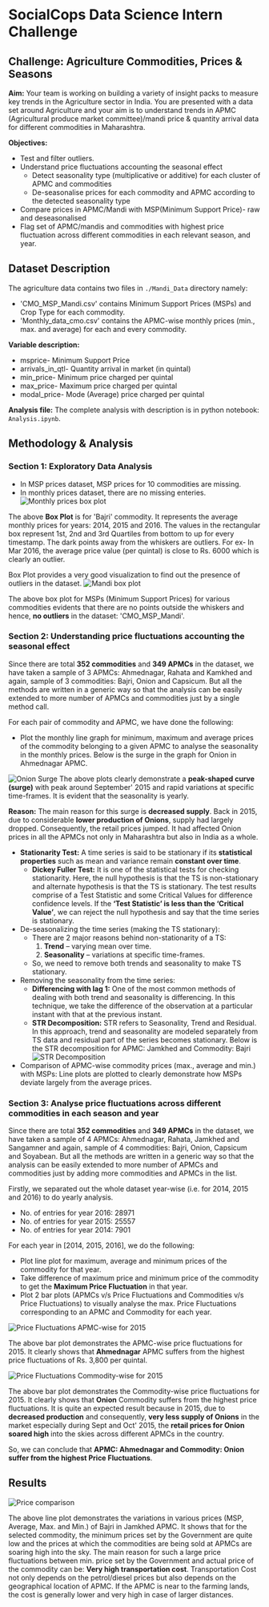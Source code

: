 # SocialCops Data Science Intern Challenge

## Challenge: Agriculture Commodities, Prices & Seasons
**Aim:** Your team is working on building a variety of insight packs to measure key trends in the Agriculture sector in India. You are presented with a data set around Agriculture and your aim is to understand trends in APMC (Agricultural produce market committee)/mandi price & quantity arrival data for different commodities in Maharashtra.

**Objectives:**

* Test and filter outliers.
* Understand price fluctuations accounting the seasonal effect
  * Detect seasonality type (multiplicative or additive) for each cluster of APMC and commodities
  * De-seasonalise prices for each commodity and APMC according to the detected seasonality type
* Compare prices in APMC/Mandi with MSP(Minimum Support Price)- raw and deseasonalised
* Flag set of APMC/mandis and commodities with highest price fluctuation across different commodities in each relevant season, and year.

## Dataset Description
The agriculture data contains two files in `./Mandi_Data` directory namely:
    
  * 'CMO_MSP_Mandi.csv' contains Minimum Support Prices (MSPs) and Crop Type for each commodity.
  * 'Monthly_data_cmo.csv' contains the APMC-wise monthly prices (min., max. and average) for each and every commodity.
    
**Variable description:**
* msprice- Minimum Support Price
* arrivals_in_qtl- Quantity arrival in market (in quintal)
* min_price- Minimum price charged per quintal
* max_price- Maximum price charged per quintal
* modal_price- Mode (Average) price charged per quintal

**Analysis file:** The complete analysis with description is in python notebook: `Analysis.ipynb`. 

## Methodology & Analysis

### Section 1: Exploratory Data Analysis
* In MSP prices dataset, MSP prices for 10 commodities are missing.
* In monthly prices dataset, there are no missing enteries.
![Monthly prices box plot](https://github.com/vibhor98/SocialCops-Data-Science-Intern-Challenge/blob/master/Images/monthly_prices_boxplot%20.png)

The above **Box Plot** is for 'Bajri' commodity. It represents the average monthly prices for years: 2014, 2015 and 2016. The values in the rectangular box represent 1st, 2nd and 3rd Quartiles from bottom to up for every timestamp. The dark points away from the whiskers are outliers. For ex- In Mar 2016, the average price value (per quintal) is close to Rs. 6000 which is clearly an outlier.

Box Plot provides a very good visualization to find out the presence of outliers in the dataset.
![Mandi box plot](https://github.com/vibhor98/SocialCops-Data-Science-Intern-Challenge/blob/master/Images/mandi_boxplot.png)

The above box plot for MSPs (Minimum Support Prices) for various commodities evidents that there are no points outside the whiskers and hence, **no outliers** in the dataset: 'CMO_MSP_Mandi'.

### Section 2: Understanding price fluctuations accounting the seasonal effect

Since there are total **352 commodities** and **349 APMCs** in the dataset, we have taken a sample of 3 APMCs: Ahmednagar, Rahata and Kamkhed and again, sample of 3 commodities: Bajri, Onion and Capsicum. But all the methods are written in a generic way so that the analysis can be easily extended to more number of APMCs and commodities just by a single method call.

For each pair of commodity and APMC, we have done the following:

* Plot the monthly line graph for minimum, maximum and average prices of the commodity belonging to a given APMC to analyse the seasonality in the monthly prices. Below is the surge in the graph for Onion in Ahmednagar APMC.

![Onion Surge](https://github.com/vibhor98/SocialCops-Data-Science-Intern-Challenge/blob/master/Images/onion_surge.png)
The above plots clearly demonstrate a **peak-shaped curve (surge)** with peak around September' 2015 and rapid variations at specific time-frames. It is evident that the seasonality is yearly.

**Reason:** The main reason for this surge is **decreased supply**. Back in 2015, due to considerable **lower production of Onions**, supply had largely dropped. Consequently, the retail prices jumped. It had affected Onion prices in all the APMCs not only in Maharashtra but also in India as a whole.

* **Stationarity Test:** A time series is said to be stationary if its **statistical properties** such as mean and variance remain **constant over time**.
  * **Dickey Fuller Test:** It is one of the statistical tests for checking stationarity. Here, the null hypothesis is that the TS is non-stationary and alternate hypothesis is that the TS is stationary. The test results comprise of a Test Statistic and some Critical Values for difference confidence levels. If the **‘Test Statistic’ is less than the ‘Critical Value’**, we can reject the null hypothesis and say that the time series is stationary.
* De-seasonalizing the time series (making the TS stationary):
  * There are 2 major reasons behind non-stationarity of a TS:
    1. **Trend** – varying mean over time.
    2. **Seasonality** – variations at specific time-frames.
  * So, we need to remove both trends and seasonality to make TS stationary.
* Removing the seasonality from the time series:
  * **Differencing with lag 1:** One of the most common methods of dealing with both trend and seasonality is differencing. In this technique, we take the difference of the observation at a particular instant with that at the previous instant.
  * **STR Decomposition:** STR refers to Seasonality, Trend and Residual. In this approach, trend and seasonality are modeled separately from TS data and residual part of the series becomes stationary. Below is the STR decomposition for APMC: Jamkhed and Commodity: Bajri
  ![STR Decomposition](https://github.com/vibhor98/SocialCops-Data-Science-Intern-Challenge/blob/master/Images/STR_decomposition.png)
* Comparison of APMC-wise commodity prices (max., average and min.) with MSPs: Line plots are plotted to clearly demonstrate how MSPs deviate largely from the average prices.

### Section 3: Analyse price fluctuations across different commodities in each season and year

Since there are total **352 commodities** and **349 APMCs** in the dataset, we have taken a sample of 4 APMCs: Ahmednagar, Rahata, Jamkhed and Sangamner and again, sample of 4 commodities: Bajri, Onion, Capsicum and Soyabean. But all the methods are written in a generic way so that the analysis can be easily extended to more number of APMCs and commodities just by adding more commodities and APMCs in the list.

Firstly, we separated out the whole dataset year-wise (i.e. for 2014, 2015 and 2016) to do yearly analysis.
* No. of entries for year 2016: 28971
* No. of entries for year 2015: 25557
* No. of entries for year 2014: 7901

For each year in [2014, 2015, 2016], we do the following:
* Plot line plot for maximum, average and minimum prices of the commodity for that year.
* Take difference of maximum price and minimum price of the commodity to get the **Maximum Price Fluctuation** in that year.
* Plot 2 bar plots (APMCs v/s Price Fluctuations and Commodities v/s Price Fluctuations) to visually analyse the max. Price Fluctuations corresponding to an APMC and Commodity for each year.

![Price Fluctuations APMC-wise for 2015](https://github.com/vibhor98/SocialCops-Data-Science-Intern-Challenge/blob/master/Images/price_fluc_2015_apmc_barplot.png)

The above bar plot demonstrates the APMC-wise price fluctuations for 2015. It clearly shows that **Ahmednagar** APMC suffers from the highest price fluctuations of Rs. 3,800 per quintal.

![Price Fluctuations Commodity-wise for 2015](https://github.com/vibhor98/SocialCops-Data-Science-Intern-Challenge/blob/master/Images/price_fluc_2015_commodity_barplot.png)

The above bar plot demonstrates the Commodity-wise price fluctuations for 2015. It clearly shows that **Onion** Commodity suffers from the highest price fluctuations. It is quite an expected result because in 2015, due to **decreased production** and consequently, **very less supply of Onions** in the market especially during Sept and Oct' 2015, the **retail prices for Onion soared high** into the skies across different APMCs in the country. 

So, we can conclude that **APMC: Ahmednagar and Commodity: Onion suffer from the highest Price Fluctuations**.

## Results
![Price comparison](https://github.com/vibhor98/SocialCops-Data-Science-Intern-Challenge/blob/master/Images/price_comparison.png)

The above line plot demonstrates the variations in various prices (MSP, Average, Max. and Min.) of Bajri in Jamkhed APMC. It shows that for the selected commodity, the minimum prices set by the Government are quite low and the prices at which the commodities are being sold at APMCs are soaring high into the sky. The main reason for such a large price fluctuations between min. price set by the Government and actual price of the commodity can be: **Very high transportation cost**. Transportation Cost not only depends on the petrol/diesel prices but also depends on the geographical location of APMC. If the APMC is near to the farming lands, the cost is generally lower and very high in case of larger distances.
